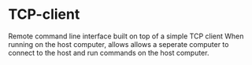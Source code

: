 # TCP-client
Remote command line interface built on top of a simple TCP client
When running on the host computer, allows allows a seperate computer to connect to the host and run commands on the host computer.
